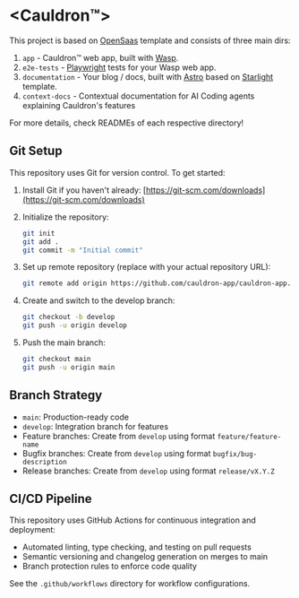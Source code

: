 # <Cauldron™>

This project is based on [OpenSaas](https://opensaas.sh) template and consists of three main dirs:
1. `app` - Cauldron™ web app, built with [Wasp](https://wasp.sh).
2. `e2e-tests` - [Playwright](https://playwright.dev/) tests for your Wasp web app.
3. `documentation` - Your blog / docs, built with [Astro](https://docs.astro.build) based on [Starlight](https://starlight.astro.build/) template.
4. `context-docs` - Contextual documentation for AI Coding agents explaining Cauldron's features

For more details, check READMEs of each respective directory!

## Git Setup

This repository uses Git for version control. To get started:

1. Install Git if you haven't already: [https://git-scm.com/downloads](https://git-scm.com/downloads)

2. Initialize the repository:
   ```bash
   git init
   git add .
   git commit -m "Initial commit"
   ```

3. Set up remote repository (replace with your actual repository URL):
   ```bash
   git remote add origin https://github.com/cauldron-app/cauldron-app.git
   ```

4. Create and switch to the develop branch:
   ```bash
   git checkout -b develop
   git push -u origin develop
   ```

5. Push the main branch:
   ```bash
   git checkout main
   git push -u origin main
   ```

## Branch Strategy

- `main`: Production-ready code
- `develop`: Integration branch for features
- Feature branches: Create from `develop` using format `feature/feature-name`
- Bugfix branches: Create from `develop` using format `bugfix/bug-description`
- Release branches: Create from `develop` using format `release/vX.Y.Z`

## CI/CD Pipeline

This repository uses GitHub Actions for continuous integration and deployment:

- Automated linting, type checking, and testing on pull requests
- Semantic versioning and changelog generation on merges to main
- Branch protection rules to enforce code quality

See the `.github/workflows` directory for workflow configurations.
